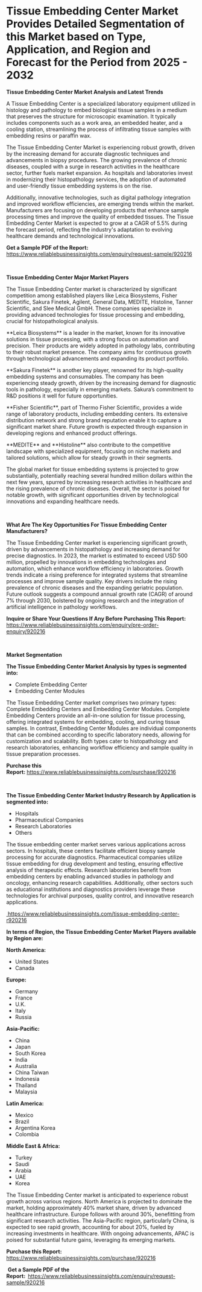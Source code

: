 <p><h1>Tissue Embedding Center Market Provides Detailed Segmentation of this Market based on Type, Application, and Region and Forecast for the Period from 2025 - 2032</h1></p><p><strong>Tissue Embedding Center Market Analysis and Latest Trends</strong></p>
<p><p>A Tissue Embedding Center is a specialized laboratory equipment utilized in histology and pathology to embed biological tissue samples in a medium that preserves the structure for microscopic examination. It typically includes components such as a work area, an embedded heater, and a cooling station, streamlining the process of infiltrating tissue samples with embedding resins or paraffin wax.</p><p>The Tissue Embedding Center Market is experiencing robust growth, driven by the increasing demand for accurate diagnostic techniques and advancements in biopsy procedures. The growing prevalence of chronic diseases, coupled with a surge in research activities in the healthcare sector, further fuels market expansion. As hospitals and laboratories invest in modernizing their histopathology services, the adoption of automated and user-friendly tissue embedding systems is on the rise.</p><p>Additionally, innovative technologies, such as digital pathology integration and improved workflow efficiencies, are emerging trends within the market. Manufacturers are focusing on developing products that enhance sample processing times and improve the quality of embedded tissues. The Tissue Embedding Center Market is expected to grow at a CAGR of 5.5% during the forecast period, reflecting the industry's adaptation to evolving healthcare demands and technological innovations.</p></p>
<p><strong>Get a Sample PDF of the Report:&nbsp;</strong> <a href="https://www.reliablebusinessinsights.com/enquiry/request-sample/920216?utm_campaign=3500&utm_medium=2&utm_source=Github&utm_content=ia&utm_term=17042025&utm_id=tissue-embedding-center">https://www.reliablebusinessinsights.com/enquiry/request-sample/920216</a></p>
<p>&nbsp;</p>
<p><strong>Tissue Embedding Center Major Market Players</strong></p>
<p><p>The Tissue Embedding Center market is characterized by significant competition among established players like Leica Biosystems, Fisher Scientific, Sakura Finetek, Agilent, General Data, MEDITE, Histoline, Tanner Scientific, and Slee Medical GmbH. These companies specialize in providing advanced technologies for tissue processing and embedding, crucial for histopathological analysis.</p><p>**Leica Biosystems** is a leader in the market, known for its innovative solutions in tissue processing, with a strong focus on automation and precision. Their products are widely adopted in pathology labs, contributing to their robust market presence. The company aims for continuous growth through technological advancements and expanding its product portfolio.</p><p>**Sakura Finetek** is another key player, renowned for its high-quality embedding systems and consumables. The company has been experiencing steady growth, driven by the increasing demand for diagnostic tools in pathology, especially in emerging markets. Sakura’s commitment to R&D positions it well for future opportunities.</p><p>**Fisher Scientific**, part of Thermo Fisher Scientific, provides a wide range of laboratory products, including embedding centers. Its extensive distribution network and strong brand reputation enable it to capture a significant market share. Future growth is expected through expansion in developing regions and enhanced product offerings.</p><p>**MEDITE** and **Histoline** also contribute to the competitive landscape with specialized equipment, focusing on niche markets and tailored solutions, which allow for steady growth in their segments.</p><p>The global market for tissue embedding systems is projected to grow substantially, potentially reaching several hundred million dollars within the next few years, spurred by increasing research activities in healthcare and the rising prevalence of chronic diseases. Overall, the sector is poised for notable growth, with significant opportunities driven by technological innovations and expanding healthcare needs.</p></p>
<p>&nbsp;</p>
<p><strong>What Are The Key Opportunities For Tissue Embedding Center Manufacturers?</strong></p>
<p><p>The Tissue Embedding Center market is experiencing significant growth, driven by advancements in histopathology and increasing demand for precise diagnostics. In 2023, the market is estimated to exceed USD 500 million, propelled by innovations in embedding technologies and automation, which enhance workflow efficiency in laboratories. Growth trends indicate a rising preference for integrated systems that streamline processes and improve sample quality. Key drivers include the rising prevalence of chronic diseases and the expanding geriatric population. Future outlook suggests a compound annual growth rate (CAGR) of around 7% through 2030, bolstered by ongoing research and the integration of artificial intelligence in pathology workflows.</p></p>
<p><strong>Inquire or Share Your Questions If Any Before Purchasing This Report:</strong> <a href="https://www.reliablebusinessinsights.com/enquiry/pre-order-enquiry/920216?utm_campaign=3500&utm_medium=2&utm_source=Github&utm_content=ia&utm_term=17042025&utm_id=tissue-embedding-center">https://www.reliablebusinessinsights.com/enquiry/pre-order-enquiry/920216</a></p>
<p>&nbsp;</p>
<p><strong>Market Segmentation</strong></p>
<p><strong>The Tissue Embedding Center Market Analysis by types is segmented into:</strong></p>
<p><ul><li>Complete Embedding Center</li><li>Embedding Center Modules</li></ul></p>
<p><p>The Tissue Embedding Center market comprises two primary types: Complete Embedding Centers and Embedding Center Modules. Complete Embedding Centers provide an all-in-one solution for tissue processing, offering integrated systems for embedding, cooling, and curing tissue samples. In contrast, Embedding Center Modules are individual components that can be combined according to specific laboratory needs, allowing for customization and scalability. Both types cater to histopathology and research laboratories, enhancing workflow efficiency and sample quality in tissue preparation processes.</p></p>
<p><strong>Purchase this Report:&nbsp;</strong><a href="https://www.reliablebusinessinsights.com/purchase/920216?utm_campaign=3500&utm_medium=2&utm_source=Github&utm_content=ia&utm_term=17042025&utm_id=tissue-embedding-center">https://www.reliablebusinessinsights.com/purchase/920216</a></p>
<p>&nbsp;</p>
<p><strong>The Tissue Embedding Center Market Industry Research by Application is segmented into:</strong></p>
<p><ul><li>Hospitals</li><li>Pharmaceutical Companies</li><li>Research Laboratories</li><li>Others</li></ul></p>
<p><p>The tissue embedding center market serves various applications across sectors. In hospitals, these centers facilitate efficient biopsy sample processing for accurate diagnostics. Pharmaceutical companies utilize tissue embedding for drug development and testing, ensuring effective analysis of therapeutic effects. Research laboratories benefit from embedding centers by enabling advanced studies in pathology and oncology, enhancing research capabilities. Additionally, other sectors such as educational institutions and diagnostics providers leverage these technologies for archival purposes, quality control, and innovative research applications.</p></p>
<p><a href="https://www.reliablebusinessinsights.com/tissue-embedding-center-r920216?utm_campaign=3500&utm_medium=2&utm_source=Github&utm_content=ia&utm_term=17042025&utm_id=tissue-embedding-center">&nbsp;https://www.reliablebusinessinsights.com/tissue-embedding-center-r920216</a></p>
<p><strong>In terms of Region, the Tissue Embedding Center Market Players available by Region are:</strong></p>
<p>
    <p> <strong> North America: </strong>
        <ul>
            <li>United States</li>
            <li>Canada</li>
        </ul>
        </p> 
    <p> <strong> Europe: </strong>
        <ul>
            <li>Germany</li>
            <li>France</li>
            <li>U.K.</li>
            <li>Italy</li>
            <li>Russia</li>
        </ul>
        </p> 
    <p> <strong> Asia-Pacific: </strong>
        <ul>
            <li>China</li>
            <li>Japan</li>
            <li>South Korea</li>
            <li>India</li>
            <li>Australia</li>
            <li>China Taiwan</li>
            <li>Indonesia</li>
            <li>Thailand</li>
            <li>Malaysia</li>
        </ul>
        </p> 
    <p> <strong> Latin America: </strong>
        <ul>
            <li>Mexico</li>
            <li>Brazil</li>
            <li>Argentina Korea</li>
            <li>Colombia</li>
        </ul>
        </p> 
    <p> <strong> Middle East & Africa: </strong>
        <ul>
            <li>Turkey</li>
            <li>Saudi</li>
            <li>Arabia</li>
            <li>UAE</li>
            <li>Korea</li>
        </ul>
    </p>
    </p>
<p><p>The Tissue Embedding Center market is anticipated to experience robust growth across various regions. North America is projected to dominate the market, holding approximately 40% market share, driven by advanced healthcare infrastructure. Europe follows with around 30%, benefitting from significant research activities. The Asia-Pacific region, particularly China, is expected to see rapid growth, accounting for about 20%, fueled by increasing investments in healthcare. With ongoing advancements, APAC is poised for substantial future gains, leveraging its emerging markets.</p></p>
<p><strong>Purchase this Report: </strong><a href="https://www.reliablebusinessinsights.com/purchase/920216?utm_campaign=3500&utm_medium=2&utm_source=Github&utm_content=ia&utm_term=17042025&utm_id=tissue-embedding-center">https://www.reliablebusinessinsights.com/purchase/920216</a></p>
<p>&nbsp;<strong>Get a Sample PDF of the Report:&nbsp;&nbsp;</strong><a href="https://www.reliablebusinessinsights.com/enquiry/request-sample/920216?utm_campaign=3500&utm_medium=2&utm_source=Github&utm_content=ia&utm_term=17042025&utm_id=tissue-embedding-center">https://www.reliablebusinessinsights.com/enquiry/request-sample/920216</a></p>
<p><strong></strong></p>
<p><p></p><p></p><p></p></p>